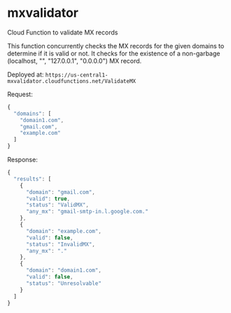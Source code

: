 # mxvalidator
Cloud Function to validate MX records

This function concurrently checks the MX records for the given domains to determine if it is valid or not.
It checks for the existence of a non-garbage (localhost, "", "127.0.0.1", "0.0.0.0") MX record.


Deployed at: `https://us-central1-mxvalidator.cloudfunctions.net/ValidateMX`

Request:

```javascript
{
  "domains": [
    "domain1.com",
    "gmail.com",
    "example.com"
  ]
}
```

Response:

```javascript
{
  "results": [
    {
      "domain": "gmail.com",
      "valid": true,
      "status": "ValidMX",
      "any_mx": "gmail-smtp-in.l.google.com."
    },
    {
      "domain": "example.com",
      "valid": false,
      "status": "InvalidMX",
      "any_mx": "."
    },
    {
      "domain": "domain1.com",
      "valid": false,
      "status": "Unresolvable"
    }
  ]
}
```
